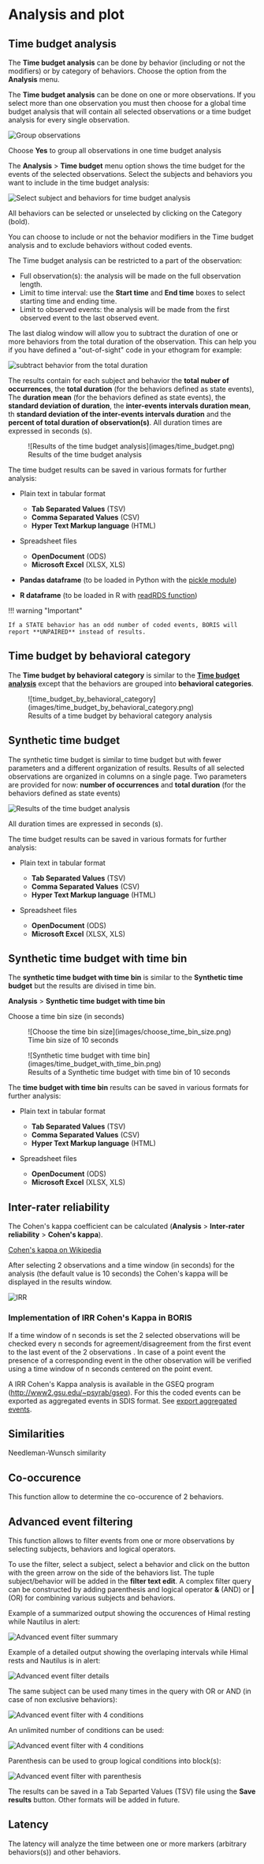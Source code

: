 # Analysis and plot



## Time budget analysis

The **Time budget analysis** can be done by behavior (including or not
the modifiers) or by category of behaviors. Choose the option from the
**Analysis** menu.

The **Time budget analysis** can be done on one or more observations. If
you select more than one observation you must then choose for a global
time budget analysis that will contain all selected observations or a
time budget analysis for every single observation.

![Group observations](images/time_budget_group_observations.png)

Choose **Yes** to group all observations in one time budget analysis

The **Analysis** \> **Time budget** menu option shows the time budget
for the events of the selected observations. Select the subjects and
behaviors you want to include in the time budget analysis:

![Select subject and behaviors for time budget analysis](images/time_budget_parameters2.png)

All behaviors can be selected or unselected by clicking on the Category (bold).

You can choose to include or not the behavior modifiers in the Time
budget analysis and to exclude behaviors without coded events.

The Time budget analysis can be restricted to a part of the observation:

-   Full observation(s): the analysis will be made on the full
    observation length.
-   Limit to time interval: use the **Start time** and **End time**
    boxes to select starting time and ending time.
-   Limit to observed events: the analysis will be made from the first
    observed event to the last observed event.

The last dialog window will allow you to subtract the duration of one or
more behaviors from the total duration of the observation. This can help
you if you have defined a "out-of-sight" code in your ethogram for example:

![subtract behavior from the total duration](images/subtract_behavior.png)


The results contain for each subject and behavior the **total nuber of
occurrences**, the **total duration** (for the behaviors defined as
state events), The **duration mean** (for the behaviors defined as state
events), the **standard deviation of duration**, the **inter-events
intervals duration mean**, th **standard deviation of the inter-events
intervals duration** and the **percent of total duration of
observation(s)**. All duration times are expressed in seconds (s).


<figure markdown>
  ![Results of the time budget analysis](images/time_budget.png)
  <figcaption>Results of the time budget analysis</figcaption>
</figure>




The time budget results can be saved in various formats for further
analysis:

- Plain text in tabular format
    - **Tab Separated Values** (TSV)
    - **Comma Separated Values** (CSV)
    - **Hyper Text Markup language** (HTML)

- Spreadsheet files
    - **OpenDocument** (ODS)
    - **Microsoft Excel** (XLSX, XLS)
    
-  **Pandas dataframe** (to be loaded in Python with the [pickle
    module](https://docs.python.org/3/library/pickle.html))


-   **R dataframe** (to be loaded in R with [readRDS
    function](https://rdrr.io/r/base/readRDS.html))



!!! warning "Important"

    If a STATE behavior has an odd number of coded events, BORIS will report **UNPAIRED** instead of results.






## Time budget by behavioral category

The **Time budget by behavioral category** is similar to the [**Time budget analysis**](analysis.md#time-budget-analysis) 
except that the behaviors are grouped into **behavioral categories**.


<figure markdown>
  ![time_budget_by_behavioral_category](images/time_budget_by_behavioral_category.png)
  <figcaption>Results of a time budget by behavioral category analysis</figcaption>
</figure>





## Synthetic time budget

The synthetic time budget is similar to time budget but with fewer
parameters and a different organization of results. Results of all
selected observations are organized in columns on a single page. Two
parameters are provided for now: **number of occurrences** and **total
duration** (for the behaviors defined as state events)

![Results of the time budget analysis](images/synthetic_time_budget.png)

All duration times are expressed in seconds (s).

The time budget results can be saved in various formats for further analysis:

- Plain text in tabular format
    - **Tab Separated Values** (TSV)
    - **Comma Separated Values** (CSV)
    - **Hyper Text Markup language** (HTML)

- Spreadsheet files
    - **OpenDocument** (ODS)
    - **Microsoft Excel** (XLSX, XLS)



## Synthetic time budget with time bin



The **synthetic time budget with time bin** is similar to the **Synthetic time budget** but the results are divised in time bin.

**Analysis** > **Synthetic time budget with time bin** 

Choose a time bin size (in seconds)



<figure markdown>
  ![Choose the time bin size](images/choose_time_bin_size.png)
  <figcaption>Time bin size of 10 seconds</figcaption>
</figure>



<figure markdown>
  ![Synthetic time budget with time bin](images/time_budget_with_time_bin.png)
  <figcaption>Results of a Synthetic time budget with time bin of 10 seconds</figcaption>
</figure>


The **time budget with time bin** results can be saved in various formats for further analysis:

- Plain text in tabular format
    - **Tab Separated Values** (TSV)
    - **Comma Separated Values** (CSV)
    - **Hyper Text Markup language** (HTML)

- Spreadsheet files
    - **OpenDocument** (ODS)
    - **Microsoft Excel** (XLSX, XLS)





## Inter-rater reliability

The Cohen's kappa coefficient can be calculated (**Analysis** > **Inter-rater reliability** > **Cohen\'s kappa**).

[Cohen's kappa on Wikipedia](https://en.wikipedia.org/wiki/Cohen%27s_kappa)

After selecting 2 observations and a time window (in seconds) for the
analysis (the default value is 10 seconds) the Cohen's kappa will be
displayed in the results window.

![IRR](images/irr1.png)




### Implementation of IRR Cohen's Kappa in BORIS

If a time window of n seconds is set the 2 selected observations will be
checked every n seconds for agreement/disagreement from the first event
to the last event of the 2 observations . In case of a point event the
presence of a corresponding event in the other observation will be
verified using a time window of n seconds centered on the point event.

A IRR Cohen's Kappa analysis is available in the GSEQ program
(<http://www2.gsu.edu/~psyrab/gseq>). For this the coded events can be
exported as aggregated events in SDIS format.
See [export aggregated events](export_events.md#export-aggregated-events).


## Similarities


Needleman-Wunsch similarity




## Co-occurence

This function allow to determine the co-occurence of 2 behaviors.





## Advanced event filtering


This function allows to filter events from one or more observations by
selecting subjects, behaviors and logical operators.

To use the filter, select a subject, select a behavior and click on the
button with the green arrow on the side of the behaviors list. The tuple
subject/behavior will be added in the **filter text edit**. A complex
filter query can be constructed by adding parenthesis and logical
operator **&** (AND) or **|** (OR) for combining various subjects and behaviors.


Example of a summarized output showing the occurences of Himal resting
while Nautilus in alert:

![Advanced event filter summary](images/advanced_filter_summary.png)

Example of a detailed output showing the overlaping intervals while
Himal rests and Nautilus is in alert:

![Advanced event filter details](images/advanced_filter_details.png)

The same subject can be used many times in the query with OR or AND (in case of non exclusive behaviors):

![Advanced event filter with 4 conditions](images/advanced_filter_example0.png)

An unlimited number of conditions can be used:

![Advanced event filter with 4 conditions](images/advanced_filter_example1.png)

Parenthesis can be used to group logical conditions into block(s):

![Advanced event filter with parenthesis](images/advanced_filter_example2.png)

The results can be saved in a Tab Separted Values (TSV) file using the
**Save results** button. Other formats will be added in future.




## Latency

The latency will analyze the time between one or more markers (arbitrary behaviors(s)) and other behaviors.
